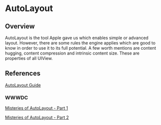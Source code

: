 # AutoLayout

## Overview

AutoLayout is the tool Apple gave us which enables simple or advanced layout. However, there are some rules the engine applies which are good to know in order to use it to its full potential. A few worth mentions are content hugging, content compression and intrinsic content size. These are properties of all UIView.

## References

[AutoLayout Guide](https://developer.apple.com/library/content/documentation/UserExperience/Conceptual/AutolayoutPG/ViewswithIntrinsicContentSize.html)

### WWWDC

[Misteries of AutoLayout - Part 1](https://developer.apple.com/videos/play/wwdc2015/218/)

[Misteries of AutoLayout - Part 2](https://developer.apple.com/videos/play/wwdc2015/218/)